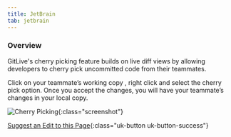 ```yaml
---
title: JetBrain
tab: jetbrain
---
```


### Overview

GitLive's cherry picking feature builds on live diff views by allowing developers to cherry pick uncommitted code from their teammates.

Click on your teammate’s working copy , right click and select the cherry pick option. Once you accept the changes, you will have your teammate’s changes in your local copy.


![Cherry Picking](/uploads/jetbrains-cherry-picking.gif "Cherry Picking"){:class="screenshot"}


[Suggest an Edit to this Page](https://github.com/GitLiveApp/GitLive/edit/master/_sections/cherry-picking-jetbrains.md){:class="uk-button uk-button-success"}
